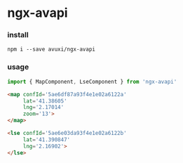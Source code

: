 # ngx-avapi

### install

```
npm i --save avuxi/ngx-avapi
```

### usage

```js
import { MapComponent, LseComponent } from 'ngx-avapi'

```

```html
<map confId='5ae6df87a93f4e1e02a6122a'
     lat='41.38605'
     lng='2.17014'
     zoom='13'>
</map>

<lse confId='5ae6e03da93f4e1e02a6122b'
     lat='41.390847'
     lng='2.16902'>
</lse>
```
